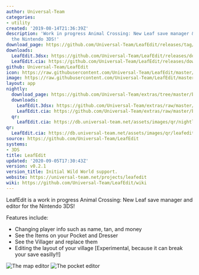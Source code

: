 ```yaml
---
author: Universal-Team
categories:
- utility
created: '2019-08-14T21:36:39Z'
description: 'Work in progress Animal Crossing: New Leaf save manager & editor for
  the Nintendo 3DS!'
download_page: https://github.com/Universal-Team/LeafEdit/releases/tag/v0.2.1
downloads:
  LeafEdit.3dsx: https://github.com/Universal-Team/LeafEdit/releases/download/v0.2.1/LeafEdit.3dsx
  LeafEdit.cia: https://github.com/Universal-Team/LeafEdit/releases/download/v0.2.1/LeafEdit.cia
github: Universal-Team/LeafEdit
icon: https://raw.githubusercontent.com/Universal-Team/LeafEdit/master/3ds/app/icon.png
image: https://raw.githubusercontent.com/Universal-Team/LeafEdit/master/3ds/app/banner.png
layout: app
nightly:
  download_page: https://github.com/Universal-Team/extras/tree/master/builds/LeafEdit
  downloads:
    LeafEdit.3dsx: https://github.com/Universal-Team/extras/raw/master/builds/LeafEdit/LeafEdit.3dsx
    LeafEdit.cia: https://github.com/Universal-Team/extras/raw/master/builds/LeafEdit/LeafEdit.cia
  qr:
    LeafEdit.cia: https://db.universal-team.net/assets/images/qr/nightly/leafedit.cia.png
qr:
  LeafEdit.cia: https://db.universal-team.net/assets/images/qr/leafedit.cia.png
source: https://github.com/Universal-Team/LeafEdit
systems:
- 3DS
title: LeafEdit
updated: '2020-09-05T17:30:43Z'
version: v0.2.1
version_title: Initial Wild World support.
website: https://universal-team.net/projects/leafedit
wiki: https://github.com/Universal-Team/LeafEdit/wiki
---
```

LeafEdit is a work in progress Animal Crossing: New Leaf save manager and editor for the Nintendo 3DS!

Features include:
- Changing player info such as name, tan, and money
- See the Items on your Pocket and Dresser
- See the Villager and replace them
- Editing the layout of your village [Experimental, because it can break your save easilly!!]

![The map editor](https://universal-team.net/images/leafedit/acreEditorNL.png) ![The pocket editor](https://universal-team.net/images/leafedit/pocketEditorNL.png)